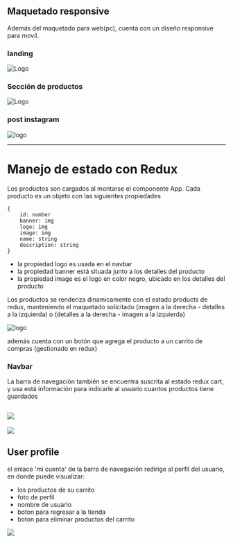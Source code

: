 ## Maquetado responsive

Además del maquetado para web(pc), cuenta con un diseño responsive para movíl.

### landing

![Logo](https://i.postimg.cc/026yxJg0/landing-responsive.png)

### Sección de productos

![Logo](https://i.postimg.cc/pdd2G9Bj/Captura.png)

### post instagram

![logo](https://i.postimg.cc/s2GLgsj8/redes.png)

---------------
# Manejo de estado con Redux

Los productos son cargados al montarse el componente App. Cada producto es un objeto con las siguientes propiedades

    {
        id: number
        banner: img
        logo: img
        image: img
        name: string
        description: string
    }

- la propiedad logo es usada en el navbar
- la propiedad banner está situada junto a los detalles del producto
- la propiedad image es el logo en color negro, ubicado en los detalles del producto

Los productos se renderiza dinamicamente con el estado products de redux, manteniendo el maquetado solicitado (imagen a la derecha - detalles a la izquierda) o (detalles a la derecha - imagen a la izquierda)

![logo](https://i.postimg.cc/T3V971PT/product-table.png)

además cuenta con un botón que agrega el producto a un carrito de compras (gestionado en redux)

### Navbar 

La barra de navegación también se encuentra suscrita al estado redux cart, y usa está información para indicarle al usuario cuantos productos tiene guardados

![](https://i.postimg.cc/4xf50ZHt/nav.png)
---
![](https://i.postimg.cc/2yYvBF4v/count.png)

## User profile

el enlace 'mi cuenta' de la barra de navegación redirige al perfil del usuario, en donde puede visualizar:
- los productos de su carrito
- foto de perfil 
- nombre de usuario 
- boton para regresar a la tienda 
- boton para eliminar productos del carrito

![](https://i.postimg.cc/dtkvyPV2/profile.png)